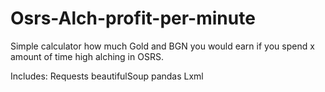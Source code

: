 # Osrs-Alch-profit-per-minute

Simple calculator how much Gold and BGN you would earn if you spend x amount of time high alching in OSRS.

Includes:
Requests
beautifulSoup
pandas
Lxml
